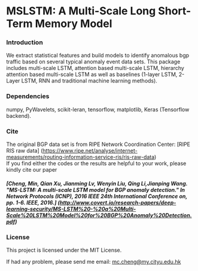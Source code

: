 # MSLSTM: A Multi-Scale Long Short-Term Memory Model

### Introduction
We extract statistical features and build models to identify anomalous bgp traffic based on several typical anomaly event data sets. 
This package includes multi-scale LSTM, attention based multi-scale LSTM, hierarchy attention based multi-scale LSTM as well as baselines (1-layer LSTM, 2-Layer LSTM, RNN and traditional machine learning methods).
### Dependencies
numpy,
PyWavelets,
scikit-leran,
tensorflow,
matplotlib,
Keras (Tensorflow backend).

### Cite
The original BGP data set is from RIPE Network Coordination Center: [RIPE RIS raw data] (https://www.ripe.net/analyse/internet-measurements/routing-information-service-ris/ris-raw-data)  
If you find either the codes or the results are helpful to your work, please kindly cite our paper
##### [**Cheng, Min, Qian Xu, Jianming Lv, Wenyin Liu, Qing Li,Jianping Wang. "MS-LSTM: A multi-scale LSTM model for BGP anomaly detection." In Network Protocols (ICNP), 2016 IEEE 24th International Conference on, pp. 1-6. IEEE, 2016.**] (http://www.covert.io/research-papers/deep-learning-security/MS-LSTM%20-%20a%20Multi-Scale%20LSTM%20Model%20for%20BGP%20Anomaly%20Detection.pdf)
### License
This project is licensed under the MIT License.

If had any problem, please send me email: mc.cheng@my.cityu.edu.hk
 
